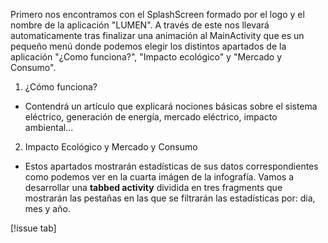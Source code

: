 Primero nos encontramos con el SplashScreen formado por el logo y el nombre de la aplicación "LUMEN".
A través de este nos llevará automaticamente tras finalizar una animación al MainActivity que es un pequeño menú
donde podemos elegir los distintos apartados de la aplicación "¿Como funciona?", "Impacto ecológico" y "Mercado y Consumo".

1. ¿Cómo funciona?

  - Contendrá un artículo que explicará nociones básicas sobre el sistema eléctrico, generación de energía, mercado eléctrico, impacto ambiental...
  
2. Impacto Ecológico y Mercado y Consumo

  - Estos apartados mostrarán estadísticas de sus datos correspondientes como podemos ver en la cuarta imágen de la infografía. Vamos a desarrollar
  una **tabbed activity** dividida en tres fragments que mostrarán las pestañas en las que se filtrarán las estadísticas por: dia, mes y año.
  
[!issue tab]
